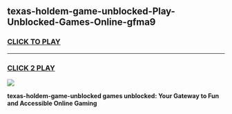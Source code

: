 
## texas-holdem-game-unblocked-Play-Unblocked-Games-Online-gfma9
<h3>
<a href="https://premium76.site?title=texas-holdem-game-unblocked&ref=24A">CLICK TO PLAY</a></h3>
<hr>

<h3>
<a href="https://premium76.site?title=texas-holdem-game-unblocked&ref=24A">CLICK 2 PLAY</a>
  
</h3>

<a href="https://premium76.site?title=texas-holdem-game-unblocked&ref=24A"><img src="https://clearcache.store/games.png"></a>


**texas-holdem-game-unblocked games unblocked: Your Gateway to Fun and Accessible Online Gaming**
